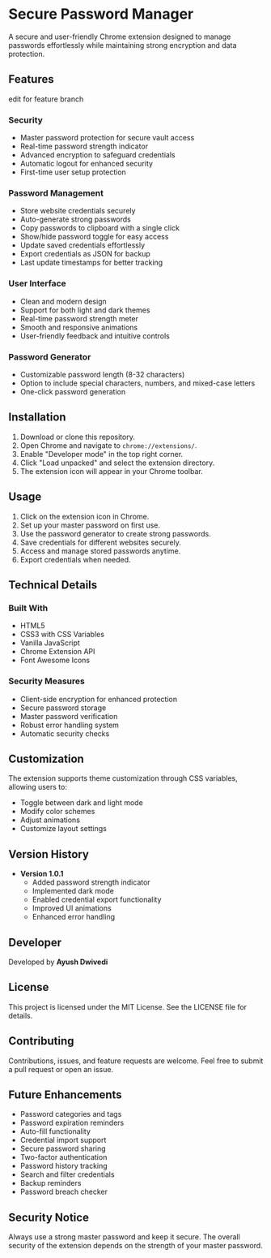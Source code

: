 # Secure Password Manager

A secure and user-friendly Chrome extension designed to manage passwords effortlessly while maintaining strong encryption and data protection.

## Features
edit for feature branch

### Security
- Master password protection for secure vault access
- Real-time password strength indicator
- Advanced encryption to safeguard credentials
- Automatic logout for enhanced security
- First-time user setup protection

### Password Management
- Store website credentials securely
- Auto-generate strong passwords
- Copy passwords to clipboard with a single click
- Show/hide password toggle for easy access
- Update saved credentials effortlessly
- Export credentials as JSON for backup
- Last update timestamps for better tracking

### User Interface
- Clean and modern design
- Support for both light and dark themes
- Real-time password strength meter
- Smooth and responsive animations
- User-friendly feedback and intuitive controls

### Password Generator
- Customizable password length (8-32 characters)
- Option to include special characters, numbers, and mixed-case letters
- One-click password generation

## Installation

1. Download or clone this repository.  
2. Open Chrome and navigate to `chrome://extensions/`.  
3. Enable "Developer mode" in the top right corner.  
4. Click "Load unpacked" and select the extension directory.  
5. The extension icon will appear in your Chrome toolbar.

## Usage

1. Click on the extension icon in Chrome.  
2. Set up your master password on first use.  
3. Use the password generator to create strong passwords.  
4. Save credentials for different websites securely.  
5. Access and manage stored passwords anytime.  
6. Export credentials when needed.

## Technical Details

### Built With
- HTML5
- CSS3 with CSS Variables
- Vanilla JavaScript
- Chrome Extension API
- Font Awesome Icons

### Security Measures
- Client-side encryption for enhanced protection
- Secure password storage
- Master password verification
- Robust error handling system
- Automatic security checks

## Customization

The extension supports theme customization through CSS variables, allowing users to:
- Toggle between dark and light mode
- Modify color schemes
- Adjust animations
- Customize layout settings

## Version History

- **Version 1.0.1**  
  - Added password strength indicator  
  - Implemented dark mode  
  - Enabled credential export functionality  
  - Improved UI animations  
  - Enhanced error handling  

## Developer
Developed by **Ayush Dwivedi**

## License

This project is licensed under the MIT License. See the LICENSE file for details.

## Contributing

Contributions, issues, and feature requests are welcome. Feel free to submit a pull request or open an issue.

## Future Enhancements

- Password categories and tags
- Password expiration reminders
- Auto-fill functionality
- Credential import support
- Secure password sharing
- Two-factor authentication
- Password history tracking
- Search and filter credentials
- Backup reminders
- Password breach checker

## Security Notice

Always use a strong master password and keep it secure. The overall security of the extension depends on the strength of your master password.

